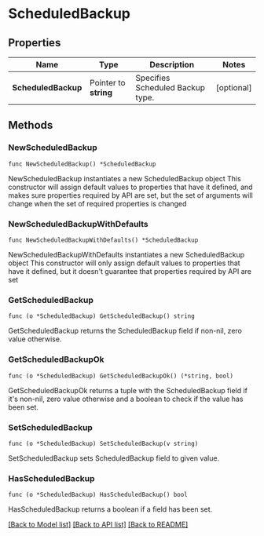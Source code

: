 # ScheduledBackup

## Properties

Name | Type | Description | Notes
------------ | ------------- | ------------- | -------------
**ScheduledBackup** | Pointer to **string** | Specifies Scheduled Backup type. | [optional] 

## Methods

### NewScheduledBackup

`func NewScheduledBackup() *ScheduledBackup`

NewScheduledBackup instantiates a new ScheduledBackup object
This constructor will assign default values to properties that have it defined,
and makes sure properties required by API are set, but the set of arguments
will change when the set of required properties is changed

### NewScheduledBackupWithDefaults

`func NewScheduledBackupWithDefaults() *ScheduledBackup`

NewScheduledBackupWithDefaults instantiates a new ScheduledBackup object
This constructor will only assign default values to properties that have it defined,
but it doesn't guarantee that properties required by API are set

### GetScheduledBackup

`func (o *ScheduledBackup) GetScheduledBackup() string`

GetScheduledBackup returns the ScheduledBackup field if non-nil, zero value otherwise.

### GetScheduledBackupOk

`func (o *ScheduledBackup) GetScheduledBackupOk() (*string, bool)`

GetScheduledBackupOk returns a tuple with the ScheduledBackup field if it's non-nil, zero value otherwise
and a boolean to check if the value has been set.

### SetScheduledBackup

`func (o *ScheduledBackup) SetScheduledBackup(v string)`

SetScheduledBackup sets ScheduledBackup field to given value.

### HasScheduledBackup

`func (o *ScheduledBackup) HasScheduledBackup() bool`

HasScheduledBackup returns a boolean if a field has been set.


[[Back to Model list]](../README.md#documentation-for-models) [[Back to API list]](../README.md#documentation-for-api-endpoints) [[Back to README]](../README.md)


